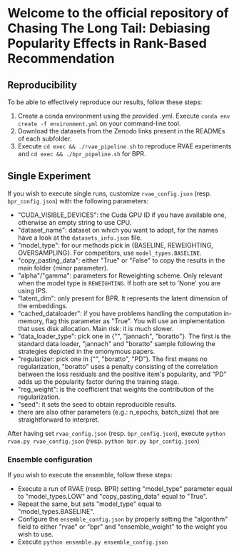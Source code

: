 # Welcome to the official repository of Chasing The Long Tail: Debiasing Popularity Effects in Rank-Based Recommendation

## Reproducibility

To be able to effectively reproduce our results, follow these steps:
1. Create a conda environment using the provided .yml. Execute `conda env create -f environment.yml` on your command-line tool.
2. Download the datasets from the Zenodo links present in the READMEs of each subfolder.
3. Execute `cd exec && ./rvae_pipeline.sh` to reproduce RVAE experiments and `cd exec && ./bpr_pipeline.sh` for BPR. 

## Single Experiment

If you wish to execute single runs, customize `rvae_config.json` (resp. `bpr_config.json`) with the following parameters:
  - "CUDA_VISIBLE_DEVICES": the Cuda GPU ID if you have available one, otherwise an empty string to use CPU.
  - "dataset_name": dataset on which you want to adopt, for the names have a look at the `datasets_info.json` file.
  - "model_type": for our methods pick in \{BASELINE, REWEIGHTING, OVERSAMPLING\}. For competitors, use `model_types.BASELINE`.
  - "copy_pasting_data": either "True" or "False" to copy the results in the main folder (minor parameter).
  - "alpha"/"gamma": parameters for Reweighting scheme. Only relevant when the model type is `REWEIGHTING`. If both are set to 'None' you are using IPS.
  - "latent_dim": only present for BPR. It represents the latent dimension of the embeddings.
  - "cached_dataloader": if you have problems handling the computation in-memory, flag this parameter as "True". You will use an implementation that uses disk allocation. Main risk: it is much slower.
  - "data_loader_type": pick one in \{"", "jannach", "boratto"\}. The first is the standard data loader, "jannach" and "boratto" sample following the strategies depicted in the omonymous papers.
  - "regularizer: pick one in \{"", "boratto", "PD"\}. The first means no regularization, "boratto" uses a penalty consisting of the correlation between the loss residuals and the positive item's popularity, and "PD" adds up the popularity factor during the training stage.
  - "reg_weight": is the coefficient that weights the contribution of the regularization.
  - "seed": it sets the seed to obtain reproducible results.
  - there are also other parameters (e.g.: n_epochs, batch_size) that are straightforward to interpret.

After having set `rvae_config.json` (resp. `bpr_config.json`), execute `python rvae.py rvae_config.json` (resp. `python bpr.py bpr_config.json`)

### Ensemble configuration
If you wish to execute the ensemble, follow these steps:
  - Execute a run of RVAE (resp. BPR) setting "model_type" parameter equal to "model_types.LOW" and "copy_pasting_data" equal to "True".
  - Repeat the same, but sets "model_type" equal to "model_types.BASELINE".
  - Configure the `ensemble_config.json` by properly setting the "algorithm" field to either "rvae" or "bpr" and "ensemble_weight" to the weight you wish to use.
  - Execute `python ensemble.py ensemble_config.json`


